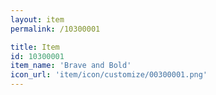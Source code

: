 ```yaml
---
layout: item
permalink: /10300001

title: Item
id: 10300001
item_name: 'Brave and Bold'
icon_url: 'item/icon/customize/00300001.png'
---
```

